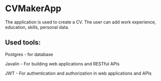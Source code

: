 # CVMakerApp
The application is used to create a CV. The user can add work experience, education, skills, personal data.

## Used tools: 

Postgres - for database

Javalin - For building web applications and RESTful APIs 

JWT - For authentication and authorization in web applications and APIs